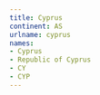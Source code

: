 ```yaml
---
title: Cyprus
continent: AS
urlname: cyprus
names:
- Cyprus
- Republic of Cyprus
- CY
- CYP
---
```


